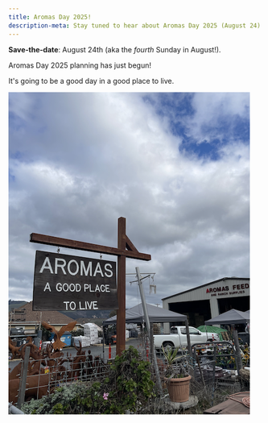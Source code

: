 ```yaml
---
title: Aromas Day 2025!
description-meta: Stay tuned to hear about Aromas Day 2025 (August 24)...
---
```


**Save-the-date**: August 24th (aka the _fourth_ Sunday in August!).

Aromas Day 2025 planning has just begun! 

It's going to be a good day in a good place to live.

![](/assets/a-good-place-to-live.png)



